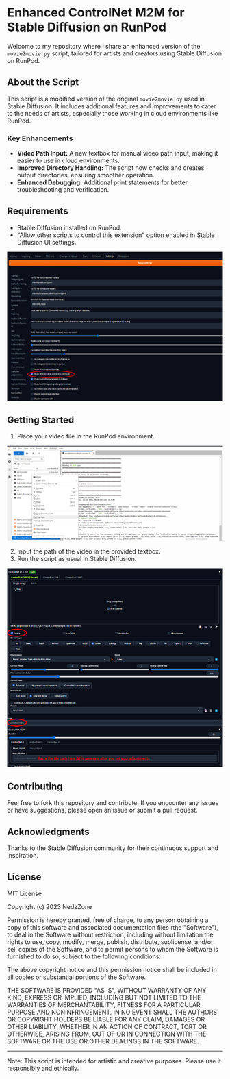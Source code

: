 # Enhanced ControlNet M2M for Stable Diffusion on RunPod

Welcome to my repository where I share an enhanced version of the `movie2movie.py` script, tailored for artists and creators using Stable Diffusion on RunPod.

## About the Script

This script is a modified version of the original `movie2movie.py` used in Stable Diffusion. It includes additional features and improvements to cater to the needs of artists, especially those working in cloud environments like RunPod.

### Key Enhancements
- **Video Path Input:** A new textbox for manual video path input, making it easier to use in cloud environments.
- **Improved Directory Handling:** The script now checks and creates output directories, ensuring smoother operation.
- **Enhanced Debugging:** Additional print statements for better troubleshooting and verification.

## Requirements
- Stable Diffusion installed on RunPod.
- "Allow other scripts to control this extension" option enabled in Stable Diffusion UI settings.

![Allow other scripts to control this extension](Allow%20other%20scripts%20to%20control%20this%20extension.jpg)

## Getting Started
1. Place your video file in the RunPod environment.

![CopyPath](CopyPath.jpg)

2. Input the path of the video in the provided textbox.
3. Run the script as usual in Stable Diffusion.

![Controlnet](Controlnet.jpg)

## Contributing
Feel free to fork this repository and contribute. If you encounter any issues or have suggestions, please open an issue or submit a pull request.

## Acknowledgments
Thanks to the Stable Diffusion community for their continuous support and inspiration.

## License
MIT License

Copyright (c) 2023 NedzZone

Permission is hereby granted, free of charge, to any person obtaining a copy
of this software and associated documentation files (the "Software"), to deal
in the Software without restriction, including without limitation the rights
to use, copy, modify, merge, publish, distribute, sublicense, and/or sell
copies of the Software, and to permit persons to whom the Software is
furnished to do so, subject to the following conditions:

The above copyright notice and this permission notice shall be included in all
copies or substantial portions of the Software.

THE SOFTWARE IS PROVIDED "AS IS", WITHOUT WARRANTY OF ANY KIND, EXPRESS OR
IMPLIED, INCLUDING BUT NOT LIMITED TO THE WARRANTIES OF MERCHANTABILITY,
FITNESS FOR A PARTICULAR PURPOSE AND NONINFRINGEMENT. IN NO EVENT SHALL THE
AUTHORS OR COPYRIGHT HOLDERS BE LIABLE FOR ANY CLAIM, DAMAGES OR OTHER
LIABILITY, WHETHER IN AN ACTION OF CONTRACT, TORT OR OTHERWISE, ARISING FROM,
OUT OF OR IN CONNECTION WITH THE SOFTWARE OR THE USE OR OTHER DEALINGS IN THE
SOFTWARE.

---

Note: This script is intended for artistic and creative purposes. Please use it responsibly and ethically.
